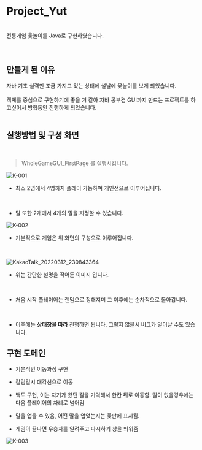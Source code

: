 # Project_Yut
<br>
전통게임 윷놀이를 Java로 구현하였습니다.
<br><br><br>


## 만들게 된 이유

자바 기초 실력만 조금 가지고 있는 상태에 설날에 윷놀이를 보게 되었습니다.<br><br>
객체를 중심으로 구현하기에 좋을 거 같아 자바 공부겸 GUI까지 만드는 프로젝트를 하고싶어서 방학동안 진행하게 되었습니다.<br><br>

## 실행방법 및 구성 화면
<br>

> WholeGameGUI_FirstPage 를 실행시킵니다.


![K-001](https://user-images.githubusercontent.com/75191916/158020726-377e7ab1-6277-4233-a350-55dea904704a.png)

- 최소 2명에서 4명까지 플레이 가능하며 개인전으로 이루어집니다.<br>
<br>

- 말 또한 2개에서 4개의 말을 지정할 수 있습니다.


![K-002](https://user-images.githubusercontent.com/75191916/158021205-7b2f59d6-9b7a-438b-b7a0-47a7114d45d4.png)


- 기본적으로 게임은 위 화면의 구성으로 이루어집니다.<br>
<br>


![KakaoTalk_20220312_230843364](https://user-images.githubusercontent.com/75191916/158021194-da876166-6a2c-4312-86ca-818d00efe7b0.jpg)


- 위는 간단한 설명을 적어둔 이미지 입니다.<br>
<br>

- 처음 시작 플레이어는 랜덤으로 정해지며 그 이후에는 순차적으로 돌아갑니다.

<br>

- 이후에는 __상태창을 따라__ 진행하면 됩니다. 그렇지 않을시 버그가 일어날 수도 있습니다.


## 구현 도메인

- 기본적인 이동과정 구현

- 갈림길시 대각선으로 이동

- 백도 구현, 이는 자기가 왔던 길을 기억해서 한칸 뒤로 이동함. 말이 없을경우에는 다음 플레이어의 차례로 넘어감

- 말을 업을 수 있음, 어떤 말을 업었는지는 윷판에 표시됨.

- 게임이 끝나면 우승자를 알려주고 다시하기 창을 띄워줌


![K-003](https://user-images.githubusercontent.com/75191916/158021496-ccd20612-0109-460a-9f62-dafa5179e802.png)
